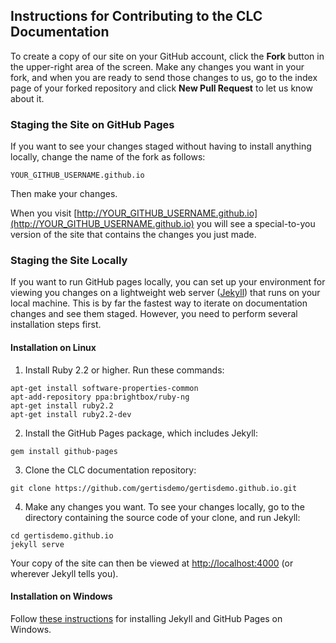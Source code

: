 ## Instructions for Contributing to the CLC Documentation

To create a copy of our site on your GitHub account, click the **Fork** button in the upper-right area of the screen. Make any changes you want in your fork, and when you are ready to send those changes to us, go to the index page of your forked repository and click **New Pull Request** to let us know about it.

### Staging the Site on GitHub Pages

If you want to see your changes staged without having to install anything locally, change the name of the fork as follows:

    YOUR_GITHUB_USERNAME.github.io

Then make your changes.

When you visit [http://YOUR_GITHUB_USERNAME.github.io](http://YOUR_GITHUB_USERNAME.github.io) you will see a special-to-you version of the site that contains the changes you just made.

### Staging the Site Locally

If you want to run GitHub pages locally, you can set up your environment for viewing you changes on a lightweight web server ([Jekyll](http://www.jekyllrb.com)) that runs on your local machine. This is by far the fastest way to iterate on documentation changes and see them staged. However, you need to perform several installation steps first.

#### Installation on Linux

1) Install Ruby 2.2 or higher. Run these commands:

```shell
apt-get install software-properties-common
apt-add-repository ppa:brightbox/ruby-ng
apt-get install ruby2.2
apt-get install ruby2.2-dev
```

2) Install the GitHub Pages package, which includes Jekyll:

```shell
gem install github-pages
```

3) Clone the CLC documentation repository:

```shell
git clone https://github.com/gertisdemo/gertisdemo.github.io.git
```

4) Make any changes you want. To see your changes locally, go to the directory containing the source code of your clone, and run Jekyll:

```shell
cd gertisdemo.github.io
jekyll serve
```

Your copy of the site can then be viewed at [http://localhost:4000](http://localhost:4000) (or wherever Jekyll tells you).

#### Installation on Windows

Follow [these instructions](https://martinbuberl.com/blog/setup-jekyll-on-windows-and-host-it-on-github-pages/) for installing Jekyll and GitHub Pages on Windows.
